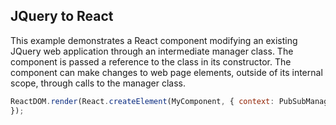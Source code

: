 ## JQuery to React

This example demonstrates a React component modifying an existing JQuery web application through an intermediate manager class. The component is passed a reference to the class in its constructor. The component can make changes to web page elements, outside of its internal scope, through calls to the manager class.

```javascript
ReactDOM.render(React.createElement(MyComponent, { context: PubSubManager }), document.getElementById('root'));
});
```